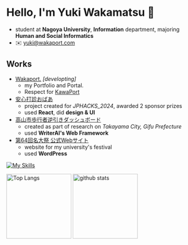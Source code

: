 # Hello, I'm Yuki Wakamatsu 👋

- student at **Nagoya University**, **Information** department, majoring **Human and Social Informatics**  
- ✉️ [yuki@wakaport.com](mailto:yuki@wakaport.com)

## Works

- [Wakaport.](https://wakaport.com/) *[developting]*
  - my Portfolio and Portal.
  - Respect for [KawaPort](https://kawaport.pages.dev/)
- [安心打診おばあ](https://jphacks.github.io/ng_2406/)
  - project created for *JPHACKS_2024*, awarded 2 sponsor prizes
  - used **React**, did **design & UI**
- [高山市歩行者逆引きダッシュボード](http://35.73.95.100/)
  - created as part of research on *Takayama City, Gifu Prefecture*
  - used **WriterAI's Web Framework**
- [第64回名大祭 公式Webサイト](https://old.meidaisai.com/)
  - website for my university's festival
  - used **WordPress**


[![My Skills](https://skillicons.dev/icons?i=react,nextjs,bootstrap,tailwind,materialui,django,fastapi,wordpress)](https://skillicons.dev)

<div align="left"> 
  <img alt="Top Langs" height="170px" src="https://github-readme-stats.vercel.app/api?username=waka320&layout=compact" />
  <img alt="github stats" height="170px" src="https://github-readme-stats.vercel.app/api/top-langs/?username=waka320&layout=compact" />
</div>
